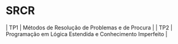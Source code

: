# SRCR

| TP1 | Métodos de Resolução de Problemas e de Procura            |
| TP2 | Programação em Lógica Estendida e Conhecimento Imperfeito |

